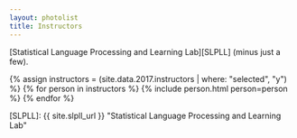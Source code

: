 ```yaml
---
layout: photolist
title: Instructors
---
```


[Statistical Language Processing and Learning Lab][SLPLL] (minus just a few).

{% assign instructors = (site.data.2017.instructors | where: "selected", "y") %}
{% for person in instructors %}
{% include person.html person=person %}
{% endfor %}



[SLPLL]: {{ site.slpll_url }} "Statistical Language Processing and Learning Lab"
